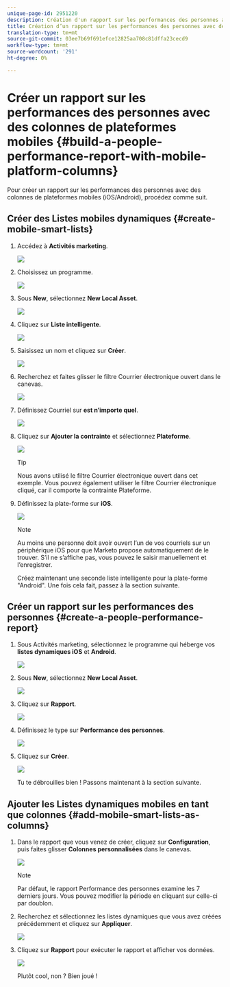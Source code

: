 ```yaml
---
unique-page-id: 2951220
description: Création d'un rapport sur les performances des personnes avec les colonnes des plateformes mobiles - Documents marketing - Documentation sur les produits
title: Création d’un rapport sur les performances des personnes avec des colonnes de plateformes mobiles
translation-type: tm+mt
source-git-commit: 03ee7b69f691efce12825aa708c81dffa23cecd9
workflow-type: tm+mt
source-wordcount: '291'
ht-degree: 0%

---
```



# Créer un rapport sur les performances des personnes avec des colonnes de plateformes mobiles {#build-a-people-performance-report-with-mobile-platform-columns}

Pour créer un rapport sur les performances des personnes avec des colonnes de plateformes mobiles (iOS/Android), procédez comme suit.

## Créer des Listes mobiles dynamiques {#create-mobile-smart-lists}

1. Accédez à **Activités marketing**.

   ![](assets/ma.png)

1. Choisissez un programme.

   ![](assets/two-1.png)

1. Sous **New**, sélectionnez **New Local Asset**.

   ![](assets/three-1.png)

1. Cliquez sur **Liste intelligente**.

   ![](assets/four-1.png)

1. Saisissez un nom et cliquez sur **Créer**.

   ![](assets/five-1.png)

1. Recherchez et faites glisser le filtre Courrier électronique ouvert dans le canevas.

   ![](assets/six-1.png)

1. Définissez Courriel sur **est n’importe quel**.

   ![](assets/seven.png)

1. Cliquez sur **Ajouter la contrainte** et sélectionnez **Plateforme**.

   ![](assets/eight.png)

   >[!TIP]
   >
   >Nous avons utilisé le filtre Courrier électronique ouvert dans cet exemple. Vous pouvez également utiliser le filtre Courrier électronique cliqué, car il comporte la contrainte Plateforme.

1. Définissez la plate-forme sur **iOS**.

   ![](assets/nine.png)

   >[!NOTE]
   >
   >Au moins une personne doit avoir ouvert l’un de vos courriels sur un périphérique iOS pour que Marketo propose automatiquement de le trouver. S’il ne s’affiche pas, vous pouvez le saisir manuellement et l’enregistrer.

   Créez maintenant une seconde liste intelligente pour la plate-forme &quot;Android&quot;. Une fois cela fait, passez à la section suivante.

## Créer un rapport sur les performances des personnes {#create-a-people-performance-report}

1. Sous Activités marketing, sélectionnez le programme qui héberge vos **listes dynamiques iOS** et **Android**.

   ![](assets/ten.png)

1. Sous **New**, sélectionnez **New Local Asset**.

   ![](assets/eleven.png)

1. Cliquez sur **Rapport**.

   ![](assets/twelve.png)

1. Définissez le type sur **Performance des personnes**.

   ![](assets/thirteen.png)

1. Cliquez sur **Créer**.

   ![](assets/fourteen.png)

   Tu te débrouilles bien ! Passons maintenant à la section suivante.

## Ajouter les Listes dynamiques mobiles en tant que colonnes {#add-mobile-smart-lists-as-columns}

1. Dans le rapport que vous venez de créer, cliquez sur **Configuration**, puis faites glisser **Colonnes personnalisées** dans le canevas.

   ![](assets/fifteen.png)

   >[!NOTE]
   >
   >Par défaut, le rapport Performance des personnes examine les 7 derniers jours. Vous pouvez modifier la période en cliquant sur celle-ci par doublon.

1. Recherchez et sélectionnez les listes dynamiques que vous avez créées précédemment et cliquez sur **Appliquer**.

   ![](assets/sixteen.png)

1. Cliquez sur **Rapport** pour exécuter le rapport et afficher vos données.

   ![](assets/seventeen.png)

   Plutôt cool, non ? Bien joué !
